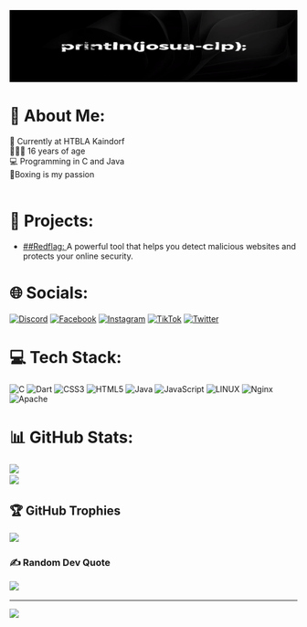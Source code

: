 ![Logo](https://github.com/josua-clp/josua-clp/blob/main/josua-clp.gif)


# 💫 About Me:
🏫 Currently at HTBLA Kaindorf<br>🧑🏻‍🦱 16 years of age<br>💻 Programming in C and Java<br>🥊Boxing is my passion<br><br>

# 💾 Projects:
- [##Redflag: ](https://github.com/josua-clp/Redflag-scanner)
  A powerful tool that helps you detect malicious websites and protects your online security.


# 🌐 Socials:
[![Discord](https://img.shields.io/badge/Discord-%237289DA.svg?logo=discord&logoColor=white)](https://discord.gg/jj#2849) [![Facebook](https://img.shields.io/badge/Facebook-%231877F2.svg?logo=Facebook&logoColor=white)](https://facebook.com/josclp) [![Instagram](https://img.shields.io/badge/Instagram-%23E4405F.svg?logo=Instagram&logoColor=white)](https://instagram.com/josua.grz) [![TikTok](https://img.shields.io/badge/TikTok-%23000000.svg?logo=TikTok&logoColor=white)](https://tiktok.com/@josclp) [![Twitter](https://img.shields.io/badge/Twitter-%231DA1F2.svg?logo=Twitter&logoColor=white)](https://twitter.com/josclp) 

# 💻 Tech Stack:
![C](https://img.shields.io/badge/c-%2300599C.svg?style=for-the-badge&logo=c&logoColor=white) ![Dart](https://img.shields.io/badge/dart-%230175C2.svg?style=for-the-badge&logo=dart&logoColor=white) ![CSS3](https://img.shields.io/badge/css3-%231572B6.svg?style=for-the-badge&logo=css3&logoColor=white) ![HTML5](https://img.shields.io/badge/html5-%23E34F26.svg?style=for-the-badge&logo=html5&logoColor=white) ![Java](https://img.shields.io/badge/java-%23ED8B00.svg?style=for-the-badge&logo=openjdk&logoColor=white) ![JavaScript](https://img.shields.io/badge/javascript-%23323330.svg?style=for-the-badge&logo=javascript&logoColor=%23F7DF1E) ![LINUX](https://img.shields.io/badge/Linux-FCC624?style=for-the-badge&logo=linux&logoColor=black) ![Nginx](https://img.shields.io/badge/nginx-%23009639.svg?style=for-the-badge&logo=nginx&logoColor=white) ![Apache](https://img.shields.io/badge/apache-%23D42029.svg?style=for-the-badge&logo=apache&logoColor=white)
# 📊 GitHub Stats:
![](https://github-readme-stats.vercel.app/api?username=josua-clp&theme=dark&hide_border=false&include_all_commits=false&count_private=false)<br/>
![](https://github-readme-streak-stats.herokuapp.com/?user=josua-clp&theme=dark&hide_border=false)<br/>


## 🏆 GitHub Trophies
![](https://github-profile-trophy.vercel.app/?username=josua-clp&theme=flat&no-frame=false&no-bg=false&margin-w=4)

### ✍️ Random Dev Quote
![](https://quotes-github-readme.vercel.app/api?type=horizontal&theme=dark)

---
[![](https://visitcount.itsvg.in/api?id=josua-clp&icon=0&color=12)](https://visitcount.itsvg.in)

<!-- Proudly created with GPRM ( https://gprm.itsvg.in ) -->


